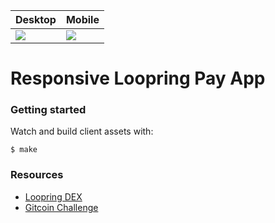 | Desktop                                                    | Mobile                                                    |
| ---------------------------------------------------------- | --------------------------------------------------------- |
| ![](https://loopring-pay.surge.sh/screenshots/desktop.png) | ![](https://loopring-pay.surge.sh/screenshots/mobile.png) |

# Responsive Loopring Pay App

### Getting started

Watch and build client assets with:

    $ make

### Resources

- [Loopring DEX](https://loopring.io/)
- [Gitcoin Challenge](https://gitcoin.co/issue/Loopring/dexwebapp/158/4431)
